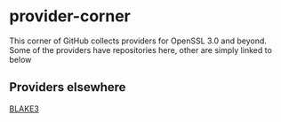 # provider-corner

This corner of GitHub collects providers for OpenSSL 3.0 and beyond.
Some of the providers have repositories here, other are simply linked to below

## Providers elsewhere

[BLAKE3](https://github.com/J-Montgomery/blake3-prov)
